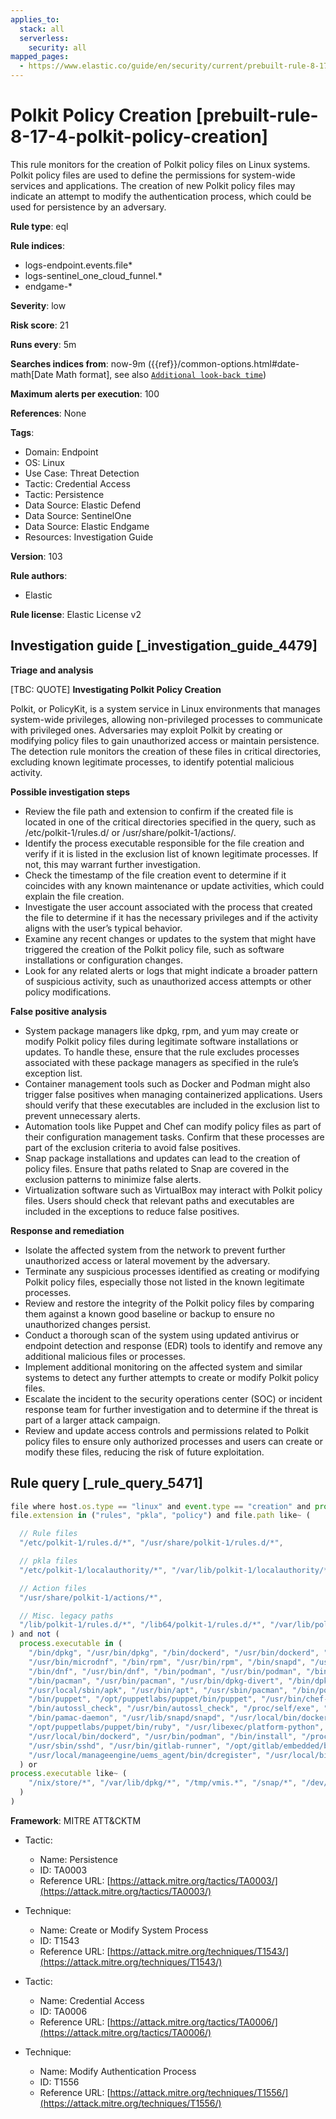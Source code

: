 ```yaml
---
applies_to:
  stack: all
  serverless:
    security: all
mapped_pages:
  - https://www.elastic.co/guide/en/security/current/prebuilt-rule-8-17-4-polkit-policy-creation.html
---
```


# Polkit Policy Creation [prebuilt-rule-8-17-4-polkit-policy-creation]

This rule monitors for the creation of Polkit policy files on Linux systems. Polkit policy files are used to define the permissions for system-wide services and applications. The creation of new Polkit policy files may indicate an attempt to modify the authentication process, which could be used for persistence by an adversary.

**Rule type**: eql

**Rule indices**:

* logs-endpoint.events.file*
* logs-sentinel_one_cloud_funnel.*
* endgame-*

**Severity**: low

**Risk score**: 21

**Runs every**: 5m

**Searches indices from**: now-9m ({{ref}}/common-options.html#date-math[Date Math format], see also [`Additional look-back time`](docs-content://solutions/security/detect-and-alert/create-detection-rule.md#rule-schedule))

**Maximum alerts per execution**: 100

**References**: None

**Tags**:

* Domain: Endpoint
* OS: Linux
* Use Case: Threat Detection
* Tactic: Credential Access
* Tactic: Persistence
* Data Source: Elastic Defend
* Data Source: SentinelOne
* Data Source: Elastic Endgame
* Resources: Investigation Guide

**Version**: 103

**Rule authors**:

* Elastic

**Rule license**: Elastic License v2

## Investigation guide [_investigation_guide_4479]

**Triage and analysis**

[TBC: QUOTE]
**Investigating Polkit Policy Creation**

Polkit, or PolicyKit, is a system service in Linux environments that manages system-wide privileges, allowing non-privileged processes to communicate with privileged ones. Adversaries may exploit Polkit by creating or modifying policy files to gain unauthorized access or maintain persistence. The detection rule monitors the creation of these files in critical directories, excluding known legitimate processes, to identify potential malicious activity.

**Possible investigation steps**

* Review the file path and extension to confirm if the created file is located in one of the critical directories specified in the query, such as /etc/polkit-1/rules.d/ or /usr/share/polkit-1/actions/.
* Identify the process executable responsible for the file creation and verify if it is listed in the exclusion list of known legitimate processes. If not, this may warrant further investigation.
* Check the timestamp of the file creation event to determine if it coincides with any known maintenance or update activities, which could explain the file creation.
* Investigate the user account associated with the process that created the file to determine if it has the necessary privileges and if the activity aligns with the user’s typical behavior.
* Examine any recent changes or updates to the system that might have triggered the creation of the Polkit policy file, such as software installations or configuration changes.
* Look for any related alerts or logs that might indicate a broader pattern of suspicious activity, such as unauthorized access attempts or other policy modifications.

**False positive analysis**

* System package managers like dpkg, rpm, and yum may create or modify Polkit policy files during legitimate software installations or updates. To handle these, ensure that the rule excludes processes associated with these package managers as specified in the rule’s exception list.
* Container management tools such as Docker and Podman might also trigger false positives when managing containerized applications. Users should verify that these executables are included in the exclusion list to prevent unnecessary alerts.
* Automation tools like Puppet and Chef can modify policy files as part of their configuration management tasks. Confirm that these processes are part of the exclusion criteria to avoid false positives.
* Snap package installations and updates can lead to the creation of policy files. Ensure that paths related to Snap are covered in the exclusion patterns to minimize false alerts.
* Virtualization software such as VirtualBox may interact with Polkit policy files. Users should check that relevant paths and executables are included in the exceptions to reduce false positives.

**Response and remediation**

* Isolate the affected system from the network to prevent further unauthorized access or lateral movement by the adversary.
* Terminate any suspicious processes identified as creating or modifying Polkit policy files, especially those not listed in the known legitimate processes.
* Review and restore the integrity of the Polkit policy files by comparing them against a known good baseline or backup to ensure no unauthorized changes persist.
* Conduct a thorough scan of the system using updated antivirus or endpoint detection and response (EDR) tools to identify and remove any additional malicious files or processes.
* Implement additional monitoring on the affected system and similar systems to detect any further attempts to create or modify Polkit policy files.
* Escalate the incident to the security operations center (SOC) or incident response team for further investigation and to determine if the threat is part of a larger attack campaign.
* Review and update access controls and permissions related to Polkit policy files to ensure only authorized processes and users can create or modify these files, reducing the risk of future exploitation.


## Rule query [_rule_query_5471]

```js
file where host.os.type == "linux" and event.type == "creation" and process.executable != null and
file.extension in ("rules", "pkla", "policy") and file.path like~ (

  // Rule files
  "/etc/polkit-1/rules.d/*", "/usr/share/polkit-1/rules.d/*",

  // pkla files
  "/etc/polkit-1/localauthority/*", "/var/lib/polkit-1/localauthority/*",

  // Action files
  "/usr/share/polkit-1/actions/*",

  // Misc. legacy paths
  "/lib/polkit-1/rules.d/*", "/lib64/polkit-1/rules.d/*", "/var/lib/polkit-1/rules.d/*"
) and not (
  process.executable in (
    "/bin/dpkg", "/usr/bin/dpkg", "/bin/dockerd", "/usr/bin/dockerd", "/usr/sbin/dockerd", "/bin/microdnf",
    "/usr/bin/microdnf", "/bin/rpm", "/usr/bin/rpm", "/bin/snapd", "/usr/bin/snapd", "/bin/yum", "/usr/bin/yum",
    "/bin/dnf", "/usr/bin/dnf", "/bin/podman", "/usr/bin/podman", "/bin/dnf-automatic", "/usr/bin/dnf-automatic",
    "/bin/pacman", "/usr/bin/pacman", "/usr/bin/dpkg-divert", "/bin/dpkg-divert", "/sbin/apk", "/usr/sbin/apk",
    "/usr/local/sbin/apk", "/usr/bin/apt", "/usr/sbin/pacman", "/bin/podman", "/usr/bin/podman", "/usr/bin/puppet",
    "/bin/puppet", "/opt/puppetlabs/puppet/bin/puppet", "/usr/bin/chef-client", "/bin/chef-client",
    "/bin/autossl_check", "/usr/bin/autossl_check", "/proc/self/exe", "/dev/fd/*",  "/usr/bin/pamac-daemon",
    "/bin/pamac-daemon", "/usr/lib/snapd/snapd", "/usr/local/bin/dockerd", "/usr/bin/crio", "/usr/sbin/crond",
    "/opt/puppetlabs/puppet/bin/ruby", "/usr/libexec/platform-python", "/kaniko/kaniko-executor",
    "/usr/local/bin/dockerd", "/usr/bin/podman", "/bin/install", "/proc/self/exe", "/usr/lib/systemd/systemd",
    "/usr/sbin/sshd", "/usr/bin/gitlab-runner", "/opt/gitlab/embedded/bin/ruby", "/usr/sbin/gdm", "/usr/bin/install",
    "/usr/local/manageengine/uems_agent/bin/dcregister", "/usr/local/bin/pacman"
  ) or
process.executable like~ (
    "/nix/store/*", "/var/lib/dpkg/*", "/tmp/vmis.*", "/snap/*", "/dev/fd/*", "/usr/lib/virtualbox/*"
  )
)
```

**Framework**: MITRE ATT&CKTM

* Tactic:

    * Name: Persistence
    * ID: TA0003
    * Reference URL: [https://attack.mitre.org/tactics/TA0003/](https://attack.mitre.org/tactics/TA0003/)

* Technique:

    * Name: Create or Modify System Process
    * ID: T1543
    * Reference URL: [https://attack.mitre.org/techniques/T1543/](https://attack.mitre.org/techniques/T1543/)

* Tactic:

    * Name: Credential Access
    * ID: TA0006
    * Reference URL: [https://attack.mitre.org/tactics/TA0006/](https://attack.mitre.org/tactics/TA0006/)

* Technique:

    * Name: Modify Authentication Process
    * ID: T1556
    * Reference URL: [https://attack.mitre.org/techniques/T1556/](https://attack.mitre.org/techniques/T1556/)



